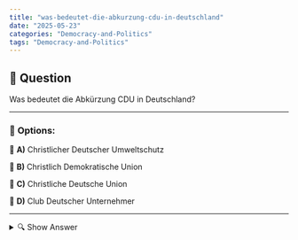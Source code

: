 ```yaml
---
title: "was-bedeutet-die-abkurzung-cdu-in-deutschland"
date: "2025-05-23"
categories: "Democracy-and-Politics"
tags: "Democracy-and-Politics"
---
```


## 📌 **Question**

Was bedeutet die Abkürzung CDU in Deutschland?



---

### 📝 **Options:**

🔘 **A)** Christlicher Deutscher Umweltschutz

🔘 **B)** Christlich Demokratische Union

🔘 **C)** Christliche Deutsche Union

🔘 **D)** Club Deutscher Unternehmer

---

<details>
  <summary>🔍 Show Answer</summary>

  <p>
💡  <b>Correct Answer:</b>  b
  </p>
  <p>
    📖<b>Explanation:</b>
    Die Abkürzung CDU steht in Deutschland für "Christlich Demokratische Union". Die CDU ist eine der großen politischen Parteien des Landes, die sich konservativen Werten und der sozialen Marktwirtschaft verpflichtet. Sie wurde nach dem Zweiten Weltkrieg gegründet und spielt eine zentrale Rolle in der deutschen Politik. Historisch war die Partei oft an der Regierung beteiligt und hat mehrere Bundeskanzler gestellt. Die CDU ist bekannt für ihre breiten Wählerbasis und ihre Rolle im europäischen Integrationsprozess. Die Antwort b: "Christlich Demokratische Union" ist korrekt.
  </p>
</details>
